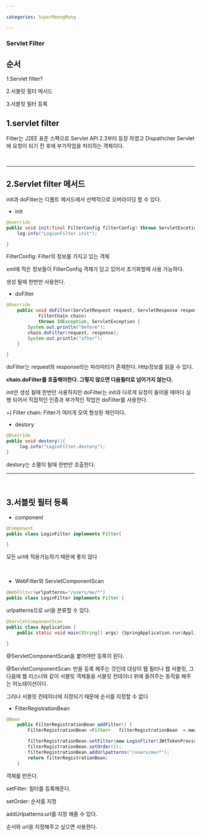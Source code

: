 ```yaml
---

categories: SuperMeongMung

---
```




### Servlet Filter

순서
---
1.Servlet filter?

2.서블릿 필터 메서드

3.서블릿 필터 등록


1.servlet filter
---
Filter는 J2EE 표준 스펙으로 Servlet API 2.3부터 등장 하였고
Dispathcher Servlet에 요청이 되기 전 후에 부가작업을 처리하는 객체이다.

&nbsp;

----
2.Servlet filter 메서드
---


init과 doFilter는 디폴트 메서드에서 선택적으로 오버라이딩 할 수 있다.

- init
```java
@override
public void init(final FilterConfig filterConfig) throws ServletExcetion{
    log.info("LogionFilter.init");

}
```
 FilterConfig: Filter의 정보를 가지고 있는 객체

xml에 적은 정보들이 FilterConfig 객체가 담고 있어서 초기화할때 사용 가능하다.

생성 될때 한번만 사용한다.

- doFilter
```java
@Override
	public void doFilter(ServletRequest request, ServletResponse response, 
			FilterChain chain)
			throws IOException, ServletException {
        System.out.println("before");
		chain.doFilter(request, response);
		System.out.println("after");
	}

}

```
 doFilter는 request와 response라는 파라미터가 존재한다. Http정보를 읽을 수 있다.

 __chain.doFilter를 호출해야한다. 
 그렇지 않으면 다음필터로 넘어가지 않는다.__ 
 
 init은 생성 될때 한번만 사용하지만 doFilter는 init과 다르게 요청이 들어올 때마다 실행 되어서 직접적인 인증과 부가적인 작업은 doFilter를 사용한다.


 +) Filter chain: Filter가 여러개 모여 형성된 체인이다.


- destory

```java
@Override
public void destory(){
     log.info("LoginFilter.destory");
}
```
destory는 소멸이 될때 한번만 호출한다.

-----

&nbsp;

3.서블릿 필터 등록
----

- component
```java
@Component
public class LoginFilter implements Filter{

}

```
모든 url에 적용가능하기 때문에 좋지 않다

&nbsp;

- WebFilter와 ServletComponentScan


```java
@WebFilter(urlpatterns="/users/me/*")
public class LoginFilter implements Filter {

```
urlpatterns으로 url을 분류할 수 있다.


```java
@ServletComponentScan
public class Application {
    public static void main(String[] args) {SpringApplication.run(Application.class, args);}

}

```
@ServletComponentScan을 붙어야만 등록이 된다.

@ServletComponentScan: 빈을 등록 해주는 것인데 대상이 웹 필터나 웹 서블릿, 그다음에 웹 리스너와 같이 서블릿 객체들을 서블릿 컨테이너 위에 올려주는 동작을 해주는 어노테이션이다.

그러나 서블릿 컨테이너에 지정되기 때문에 순서를 지정할 수 없다 

- FilterRegistrationBean

```java
@Bean
    public FilterRegistrationBean addFilter() {
        FilterRegistrationBean <Filter>   filterRegistrationBean  = new FilterRegistrationBean <>();

        filterRegistrationBean.setFilter(new LoginFliter(JWtTokenProvider));
        filterRegistrationBean.setOrder(1);
        filterRegistrationBean.addUrlpatterns("/users/me/*");
        return filterRegistrationBean;
    }

```
객체를 만든다.

setFilter: 필터를 등록해준다.

setOrder: 순서를 지정

addUrlpatterns:url를 지정 해줄 수 있다.

순서와 url을 지정해주고 싶으면 사용한다.
